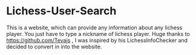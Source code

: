 # Lichess-User-Search
This is a website, which can provide any information about any lichess player. You just have to type a nickname of lichess player. Huge thanks to https://github.com/Tevajs , I was inspired by his LichessInfoChecker and decided to convert in into the website.
